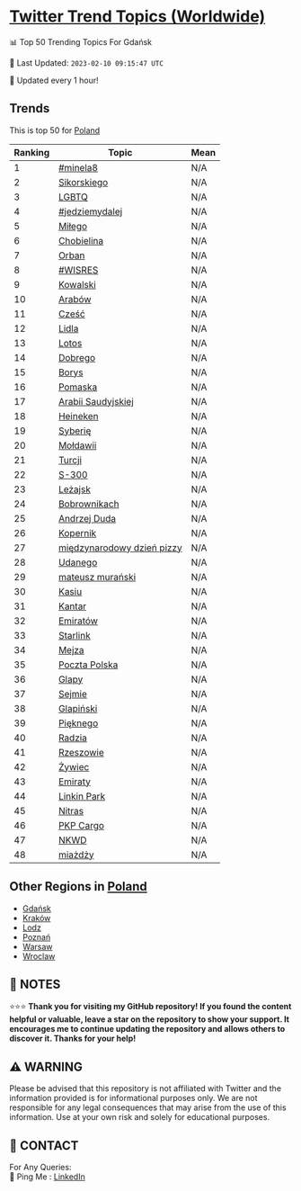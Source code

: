 [Twitter Trend Topics (Worldwide)](https://github.com/ErcinDedeoglu/Twitter-Trend-Topics)
==========


📊 Top 50 Trending Topics For Gdańsk

📆 Last Updated: `2023-02-10 09:15:47 UTC`

🔧 Updated every 1 hour!


## Trends

This is top 50 for [Poland](</Poland>)

| Ranking | Topic | Mean |
| ------- | ------------ | ------------ |
| 1 | [#minela8](http://twitter.com/search?q=%23minela8) | N/A |
| 2 | [Sikorskiego](http://twitter.com/search?q=Sikorskiego) | N/A |
| 3 | [LGBTQ](http://twitter.com/search?q=LGBTQ) | N/A |
| 4 | [#jedziemydalej](http://twitter.com/search?q=%23jedziemydalej) | N/A |
| 5 | [Miłego](http://twitter.com/search?q=Mi%c5%82ego) | N/A |
| 6 | [Chobielina](http://twitter.com/search?q=Chobielina) | N/A |
| 7 | [Orban](http://twitter.com/search?q=Orban) | N/A |
| 8 | [#WISRES](http://twitter.com/search?q=%23WISRES) | N/A |
| 9 | [Kowalski](http://twitter.com/search?q=Kowalski) | N/A |
| 10 | [Arabów](http://twitter.com/search?q=Arab%c3%b3w) | N/A |
| 11 | [Cześć](http://twitter.com/search?q=Cze%c5%9b%c4%87) | N/A |
| 12 | [Lidla](http://twitter.com/search?q=Lidla) | N/A |
| 13 | [Lotos](http://twitter.com/search?q=Lotos) | N/A |
| 14 | [Dobrego](http://twitter.com/search?q=Dobrego) | N/A |
| 15 | [Borys](http://twitter.com/search?q=Borys) | N/A |
| 16 | [Pomaska](http://twitter.com/search?q=Pomaska) | N/A |
| 17 | [Arabii Saudyjskiej](http://twitter.com/search?q=Arabii+Saudyjskiej) | N/A |
| 18 | [Heineken](http://twitter.com/search?q=Heineken) | N/A |
| 19 | [Syberię](http://twitter.com/search?q=Syberi%c4%99) | N/A |
| 20 | [Mołdawii](http://twitter.com/search?q=Mo%c5%82dawii) | N/A |
| 21 | [Turcji](http://twitter.com/search?q=Turcji) | N/A |
| 22 | [S-300](http://twitter.com/search?q=S-300) | N/A |
| 23 | [Leżajsk](http://twitter.com/search?q=Le%c5%bcajsk) | N/A |
| 24 | [Bobrownikach](http://twitter.com/search?q=Bobrownikach) | N/A |
| 25 | [Andrzej Duda](http://twitter.com/search?q=Andrzej+Duda) | N/A |
| 26 | [Kopernik](http://twitter.com/search?q=Kopernik) | N/A |
| 27 | [międzynarodowy dzień pizzy](http://twitter.com/search?q=mi%c4%99dzynarodowy+dzie%c5%84+pizzy) | N/A |
| 28 | [Udanego](http://twitter.com/search?q=Udanego) | N/A |
| 29 | [mateusz murański](http://twitter.com/search?q=mateusz+mura%c5%84ski) | N/A |
| 30 | [Kasiu](http://twitter.com/search?q=Kasiu) | N/A |
| 31 | [Kantar](http://twitter.com/search?q=Kantar) | N/A |
| 32 | [Emiratów](http://twitter.com/search?q=Emirat%c3%b3w) | N/A |
| 33 | [Starlink](http://twitter.com/search?q=Starlink) | N/A |
| 34 | [Mejza](http://twitter.com/search?q=Mejza) | N/A |
| 35 | [Poczta Polska](http://twitter.com/search?q=Poczta+Polska) | N/A |
| 36 | [Glapy](http://twitter.com/search?q=Glapy) | N/A |
| 37 | [Sejmie](http://twitter.com/search?q=Sejmie) | N/A |
| 38 | [Glapiński](http://twitter.com/search?q=Glapi%c5%84ski) | N/A |
| 39 | [Pięknego](http://twitter.com/search?q=Pi%c4%99knego) | N/A |
| 40 | [Radzia](http://twitter.com/search?q=Radzia) | N/A |
| 41 | [Rzeszowie](http://twitter.com/search?q=Rzeszowie) | N/A |
| 42 | [Żywiec](http://twitter.com/search?q=%c5%bbywiec) | N/A |
| 43 | [Emiraty](http://twitter.com/search?q=Emiraty) | N/A |
| 44 | [Linkin Park](http://twitter.com/search?q=Linkin+Park) | N/A |
| 45 | [Nitras](http://twitter.com/search?q=Nitras) | N/A |
| 46 | [PKP Cargo](http://twitter.com/search?q=PKP+Cargo) | N/A |
| 47 | [NKWD](http://twitter.com/search?q=NKWD) | N/A |
| 48 | [miażdży](http://twitter.com/search?q=mia%c5%bcd%c5%bcy) | N/A |



## Other Regions in [Poland](</Poland>)

* [Gdańsk](</Poland/Gdańsk.md>)
* [Kraków](</Poland/Kraków.md>)
* [Lodz](</Poland/Lodz.md>)
* [Poznań](</Poland/Poznań.md>)
* [Warsaw](</Poland/Warsaw.md>)
* [Wroclaw](</Poland/Wroclaw.md>)



## 📝 NOTES

⭐⭐⭐ **Thank you for visiting my GitHub repository! If you found the content helpful or valuable, leave a star on the repository to show your support. It encourages me to continue updating the repository and allows others to discover it. Thanks for your help!**


## ⚠️ WARNING

Please be advised that this repository is not affiliated with Twitter and the information provided is for informational purposes only. We are not responsible for any legal consequences that may arise from the use of this information. Use at your own risk and solely for educational purposes.


## 📨 CONTACT

 For Any Queries:  
            🏓 Ping Me : [LinkedIn](https://www.linkedin.com/in/ercindedeoglu/)
